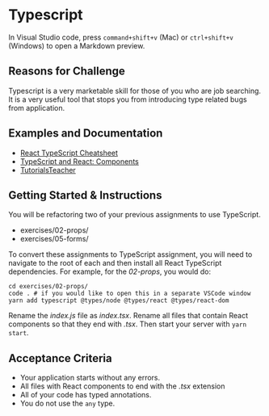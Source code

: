 # Typescript

In Visual Studio code, press `command+shift+v` (Mac) or `ctrl+shift+v` (Windows) to open a Markdown preview.

## Reasons for Challenge

Typescript is a very marketable skill for those of you who are job searching. It is a very useful tool that stops you from introducing type related bugs from application.

## Examples and Documentation

- [React TypeScript Cheatsheet](https://react-typescript-cheatsheet.netlify.app/docs/basic/setup)
- [TypeScript and React: Components](https://fettblog.eu/typescript-react/components/)
- [TutorialsTeacher](https://www.tutorialsteacher.com/typescript)

## Getting Started & Instructions

You will be refactoring two of your previous assignments to use TypeScript.

- exercises/02-props/
- exercises/05-forms/

To convert these assignments to TypeScript assignment, you will need to navigate to the root of each and then install all React TypeScript dependencies. For example, for the _02-props_, you would do:

```
cd exercises/02-props/
code . # if you would like to open this in a separate VSCode window
yarn add typescript @types/node @types/react @types/react-dom
```

Rename the _index.js_ file as _index.tsx_. Rename all files that contain React components so that they end with _.tsx_. Then start your server with `yarn start`.

## Acceptance Criteria

- Your application starts without any errors.
- All files with React components to end with the _.tsx_ extension
- All of your code has typed annotations.
- You do not use the `any` type.
